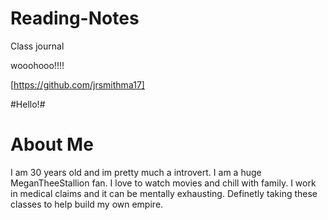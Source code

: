# Reading-Notes

Class journal

wooohooo!!!!

[https://github.com/jrsmithma17]

#Hello!#

# About Me 
I am 30 years old and im pretty much a introvert. I am a huge MeganTheeStallion fan. I love to watch movies and chill with family. I work in medical claims and it can be mentally exhausting. Definetly taking these classes to help build my own empire. 


